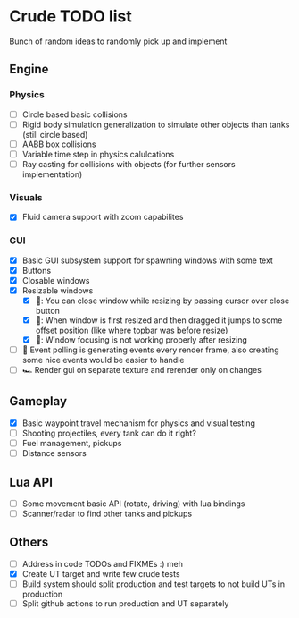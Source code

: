 # Crude TODO list
Bunch of random ideas to randomly pick up and implement

## Engine
### Physics
- [ ] Circle based basic collisions
- [ ] Rigid body simulation generalization to simulate other objects than tanks (still circle based)
- [ ] AABB box collisions
- [ ] Variable time step in physics calulcations
- [ ] Ray casting for collisions with objects (for further sensors implementation)

### Visuals
- [x] Fluid camera support with zoom capabilites

### GUI
- [x] Basic GUI subsystem support for spawning windows with some text 
- [x] Buttons
- [x] Closable windows
- [x] Resizable windows
    - [x] 🐛: You can close window while resizing by passing cursor over close button 
    - [x] 🐛: When window is first resized and then dragged it jumps to some offset position (like where topbar was before resize)
    - [X] 🐛: Window focusing is not working properly after resizing 
- [ ] 🐛 Event polling is generating events every render frame, also creating some nice events would be easier to handle
- [ ] 🏎️ Render gui on separate texture and rerender only on changes

## Gameplay
- [x] Basic waypoint travel mechanism for physics and visual testing
- [ ] Shooting projectiles, every tank can do it right?
- [ ] Fuel management, pickups
- [ ] Distance sensors

## Lua API
- [ ] Some movement basic API (rotate, driving) with lua bindings
- [ ] Scanner/radar to find other tanks and pickups

## Others
- [ ] Address in code TODOs and FIXMEs :) meh
- [x] Create UT target and write few crude tests
- [ ] Build system should split production and test targets to not build UTs in production
- [ ] Split github actions to run production and UT separately